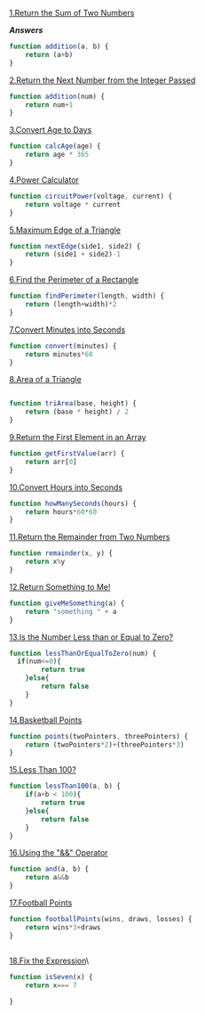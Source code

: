 [1.Return the Sum of Two Numbers](https://edabit.com/challenge/3LpBLgNRyaHMvNb4j)



***Answers***

```js
function addition(a, b) {
	return (a+b)
}
```
[2.Return the Next Number from the Integer Passed](https://edabit.com/challenge/NAQhEoxbofPidLxm9)


```js
function addition(num) {
	return num+1
}

```

[3.Convert Age to Days](https://edabit.com/challenge/bL7hSc6Zh4zZJzGmw)


```js
function calcAge(age) {
	return age * 365
}

```

[4.Power Calculator](https://edabit.com/challenge/wAdE9te55cowBLcPs)

```js
function circuitPower(voltage, current) {
	return voltage * current
}

```

[5.Maximum Edge of a Triangle](https://edabit.com/challenge/nhXofMMyrowMyr9Nv)

```js
function nextEdge(side1, side2) {
	return (side1 + side2)-1
}

```

[6.Find the Perimeter of a Rectangle](https://edabit.com/challenge/XnJ24rWW7iJkNrtsh)

```js
function findPerimeter(length, width) {
	return (length+width)*2
}

```

[7.Convert Minutes into Seconds](https://edabit.com/challenge/8q54MKnRrm89pSLmW)

```js
function convert(minutes) {
	return minutes*60
}

```

[8.Area of a Triangle](https://edabit.com/challenge/3CaszbdZYGN4otQD8)

```js

function triArea(base, height) {
	return (base * height) / 2
}

```

[9.Return the First Element in an Array](https://edabit.com/challenge/QaApgtePE6QrCZ64o)

```js
function getFirstValue(arr) {
	return arr[0]
}

```

[10.Convert Hours into Seconds](https://edabit.com/challenge/6AnQqiEjkJdZrWhPS)

```js
function howManySeconds(hours) {
	return hours*60*60
}

```

[11.Return the Remainder from Two Numbers](https://edabit.com/challenge/Q2j5FTFtsk7PdzrQk)

```js
function remainder(x, y) {
	return x%y
}

```

[12.Return Something to Me!](https://edabit.com/challenge/MvZK536X7fyrWH8Qc)

```js
function giveMeSomething(a) {
	return "something " + a
}

```

[13.Is the Number Less than or Equal to Zero?](https://edabit.com/challenge/PTiLYyb4A69KZtBCg)

```js
function lessThanOrEqualToZero(num) {
  if(num<=0){
		return true
	}else{
		return false
	}
}

```

[14.Basketball Points](https://edabit.com/challenge/Y46Xp2pcvTB77bmdD)

```js
function points(twoPointers, threePointers) {
	return (twoPointers*2)+(threePointers*3)
}

```

[15.Less Than 100?](https://edabit.com/challenge/9MjEpkL7yAjAqiH58)

```js
function lessThan100(a, b) {
	if(a+b < 100){
		return true
	}else{
		return false
	}
}

```

[16.Using the "&&" Operator](https://edabit.com/challenge/vJCZmgvvDjehyDcDK)

```js
function and(a, b) {
	return a&&b
}

```

[17.Football Points](https://edabit.com/challenge/GwvwXHWCThHZrR7xu)

```js
function footballPoints(wins, draws, losses) {
	return wins*3+draws
}



```

[18.Fix the Expression](https://edabit.com/challenge/FipbQSYquQLPZ8QXG)\

```js
function isSeven(x) {
	return x=== 7
	
}

